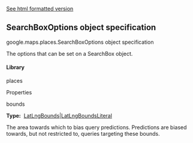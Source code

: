[See html formatted version](https://huasofoundries.github.io/google-maps-documentation/SearchBoxOptions.html)


SearchBoxOptions object specification
-------------------------------------

google.maps.places.SearchBoxOptions object specification

The options that can be set on a SearchBox object.

#### Library

places

Properties

bounds

**Type:**  [LatLngBounds](https://github.com/amenadiel/google-maps-documentation/blob/master/docs/LatLngBounds.md)|[LatLngBoundsLiteral](https://github.com/amenadiel/google-maps-documentation/blob/master/docs/LatLngBoundsLiteral.md)

The area towards which to bias query predictions. Predictions are biased towards, but not restricted to, queries targeting these bounds.